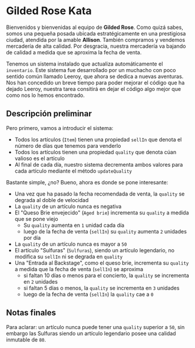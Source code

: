 # Gilded Rose Kata

Bienvenidos y bienvenidas al equipo de **Gilded Rose**.
Como quizá sabes, somos una pequeña posada ubicada estratégicamente en una prestigiosa ciudad, atendida por la amable **Allison**.
También compramos y vendemos mercadería de alta calidad.
Por desgracia, nuestra mercadería va bajando de calidad a medida que se aproxima la fecha de venta.

Tenemos un sistema instalado que actualiza automáticamente el `inventario`.
Este sistema fue desarrollado por un muchacho con poco sentido común llamado Leeroy, que ahora se dedica a nuevas aventuras.
Nos han concedido un breve tiempo para poder mejorar el código que ha dejado Leeroy, nuestra tarea consitirá en dejar el código algo mejor que como nos lo hemos encontrado.

## Descripción preliminar

Pero primero, vamos a introducir el sistema:

- Todos los artículos (`Item`) tienen una propiedad `sellIn` que denota el número de días que tenemos para venderlo
- Todos los artículos tienen una propiedad `quality` que denota cúan valioso es el artículo
- Al final de cada día, nuestro sistema decrementa ambos valores para cada artículo mediante el método `updateQuality`

Bastante simple, ¿no? Bueno, ahora es donde se pone interesante:

- Una vez que ha pasado la fecha recomendada de venta, la `quality` se degrada al doble de velocidad
- La `quality` de un artículo nunca es negativa
- El "Queso Brie envejecido" (`Aged brie`) incrementa su `quality` a medida que se pone viejo
  - Su `quality` aumenta en `1` unidad cada día
  - luego de la fecha de venta (`sellIn`) su `quality` aumenta `2` unidades por día
- La `quality` de un artículo nunca es mayor a `50`
- El artículo "Sulfuras" (`Sulfuras`), siendo un artículo legendario, no modifica su `sellIn` ni se degrada en `quality`
- Una "Entrada al Backstage", como el queso brie, incrementa su `quality` a medida que la fecha de venta (`sellIn`) se aproxima
  - si faltan 10 días o menos para el concierto, la `quality` se incrementa en `2` unidades
  - si faltan 5 días o menos, la `quality` se incrementa en `3` unidades
  - luego de la fecha de venta (`sellIn`) la `quality` cae a `0`

## Notas finales

Para aclarar: un artículo nunca puede tener una `quality` superior a `50`, sin embargo las Sulfuras siendo un artículo legendario posee una calidad inmutable de `80`.
